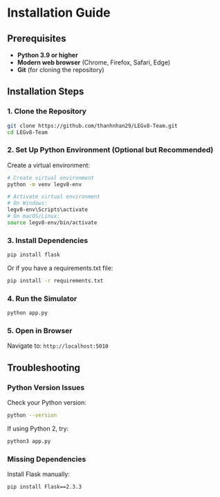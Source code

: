 # Installation Guide

## Prerequisites

- **Python 3.9 or higher**
- **Modern web browser** (Chrome, Firefox, Safari, Edge)
- **Git** (for cloning the repository)

## Installation Steps

### 1. Clone the Repository

```bash
git clone https://github.com/thanhnhan29/LEGv8-Team.git
cd LEGv8-Team
```

### 2. Set Up Python Environment (Optional but Recommended)

Create a virtual environment:

```bash
# Create virtual environment
python -m venv legv8-env

# Activate virtual environment
# On Windows:
legv8-env\Scripts\activate
# On macOS/Linux:
source legv8-env/bin/activate
```

### 3. Install Dependencies

```bash
pip install flask
```

Or if you have a requirements.txt file:

```bash
pip install -r requirements.txt
```

### 4. Run the Simulator

```bash
python app.py
```

### 5. Open in Browser

Navigate to: `http://localhost:5010`

## Troubleshooting

### Python Version Issues

Check your Python version:

```bash
python --version
```

If using Python 2, try:

```bash
python3 app.py
```

### Missing Dependencies

Install Flask manually:

```bash
pip install Flask==2.3.3
```



```
